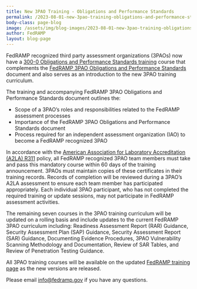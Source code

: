 ```yaml
---
title: New 3PAO Training - Obligations and Performance Standards
permalink: /2023-08-01-new-3pao-training-obligations-and-performance-standards/
body-class: page-blog
image: /assets/img/blog-images/2023-08-01-new-3pao-training-obligations-and-performance-standards.png
author: FedRAMP
layout: blog-page
---
```

FedRAMP recognized third party assessment organizations (3PAOs) now have a <a href="https://www.youtube.com/watch?v=fQ6r4sFSLvk" target="_blank" rel="noopener noreferrer">300-0 Obligations and Performance Standards training</a> course that complements the <a href="https://www.fedramp.gov/assets/resources/documents/3PAO_Obligations_and_Performance_Guide.pdf" target="_blank" rel="noopener noreferrer">FedRAMP 3PAO Obligations and Performance Standards</a> document and also serves as an introduction to the new 3PAO training curriculum.

The training and accompanying FedRAMP 3PAO Obligations and Performance Standards document outlines the:  
- Scope of a 3PAO’s roles and responsibilities related to the FedRAMP assessment processes 
- Importance of the FedRAMP 3PAO Obligations and Performance Standards document
- Process required for an independent assessment organization (IAO) to become a FedRAMP recognized 3PAO 

In accordance with the <a href="https://a2la.qualtraxcloud.com/ShowDocument.aspx?ID=5621" target="_blank" rel="noopener noreferrer">American Association for Laboratory Accreditation (A2LA) R311</a> policy, all FedRAMP recognized 3PAO team members must take and pass this mandatory course within 60 days of the training announcement. 3PAOs must maintain copies of these certificates in their training records. Records of completion will be reviewed during a 3PAO’s A2LA assessment to ensure each team member has participated appropriately. Each individual 3PAO participant, who has not completed the required training or update sessions, may not participate in FedRAMP assessment activities.

The remaining seven courses in the 3PAO training curriculum will be updated on a rolling basis and include updates to the current FedRAMP 3PAO curriculum including: Readiness Assessment Report (RAR) Guidance, Security Assessment Plan (SAP) Guidance, Security Assessment Report (SAR) Guidance, Documenting Evidence Procedures, 3PAO Vulnerability Scanning Methodology and Documentation, Review of SAR Tables, and Review of Penetration Testing Guidance.

All 3PAO training courses will be available on the updated <a href="https://www.fedramp.gov/training/" target="_blank" rel="noopener noreferrer">FedRAMP training page</a> as the new versions are released. 

Please email <a href="mailto:info@fedramp.gov">info@fedramp.gov</a> if you have any questions. 
